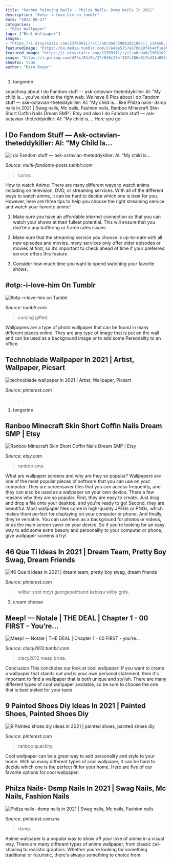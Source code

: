 ```yaml
---
title: "Ranboo Painting Nails - Philza Nails- Dsmp Nails In 2021"
description: "#otp:-i-love-him on tumblr"
date: "2022-08-27"
categories:
- "Best Wallpaper"
tags: ["Best Wallpaper"]
images:
- "https://i.etsystatic.com/23769911/r/il/a6cda0/2966102100/il_1140xN.2966102100_m7lj.jpg"
featuredImage: "https://64.media.tumblr.com/27e49e5757a570b10f454df1e866b656/498b6686a52b4b3e-10/s640x960/8395fa742f96ca8ec28c87b747f42c5206994a59.png"
featured_image: "https://i.etsystatic.com/23769911/r/il/a6cda0/2966102100/il_1140xN.2966102100_m7lj.jpg"
image: "https://i.pinimg.com/474x/84/0c/27/840c27ef187c286a917e431a082e5ab9.jpg"
ShowToc: true
author: "Kira Boyer"
---
```



1. tangerine 

	

		
searching about I do Fandom stuff — ask-octavian-theteddykiller: Al: “My child is... you've visit to the right web. We have 8 Pics about I do Fandom stuff — ask-octavian-theteddykiller: Al: “My child is... like Philza nails- dsmp nails in 2021 | Swag nails, Mc nails, Fashion nails, Ranboo Minecraft Skin Short Coffin Nails Dream SMP | Etsy and also I do Fandom stuff — ask-octavian-theteddykiller: Al: “My child is.... Here you go:
		
    
## I Do Fandom Stuff — Ask-octavian-theteddykiller: Al: “My Child Is...

<img loading=lazy src="https://64.media.tumblr.com/1132119a2c213c581e760dbd4ccddf67/1c5c8578b6df924e-63/s1280x1920/23d23ce6c10b1b0f6d6e74699a7eb8a5b85e2729.jpg" onerror="this.onerror=null;this.src='https://tse1.mm.bing.net/th?id=OIP.rrJogdcJuj0Wye07RO6b6gHaHU&amp;pid=15.1';" alt="I do Fandom stuff — ask-octavian-theteddykiller: Al: “My child is...">

_Source: multi-fandoms-posts.tumblr.com_

>curse. 

	

How to watch Anime: There are many different ways to watch anime including on television, DVD, or streaming services.
With all of the different ways to watch anime, it can be hard to decide which one is best for you. However, here are three tips to help you choose the right streaming service and watch your favorite anime!
1. Make sure you have an affordable internet connection so that you can watch your shows at their fullest potential. This will ensure that you don’tera any buffering or frame rates issues.

2. Make sure that the streaming service you choose is up-to-date with all new episodes and movies. many services only offer older episodes or movies at first, so it’s important to check ahead of time if your preferred service offers this feature.

3. Consider how much time you want to spend watching your favorite shows.

    
## #otp:-i-love-him On Tumblr

<img loading=lazy src="https://64.media.tumblr.com/27e49e5757a570b10f454df1e866b656/498b6686a52b4b3e-10/s640x960/8395fa742f96ca8ec28c87b747f42c5206994a59.png" onerror="this.onerror=null;this.src='https://tse1.mm.bing.net/th?id=OIP.AdH60tW4GvbHkZWDdB3FJwHaD7&amp;pid=15.1';" alt="#otp:-i-love-him on Tumblr">

_Source: tumblr.com_

>cursing gifted. 

	



Wallpapers are a type of photo wallpaper that can be found in many different places online. They are any type of image that is put on the wall and can be used as a background image or to add some Personality to an office.

    
## Technoblade Wallpaper In 2021 | Artist, Wallpaper, Picsart

<img loading=lazy src="https://i.pinimg.com/236x/b2/74/d4/b274d4654a24a337825abe736e0abd05.jpg?nii=t" onerror="this.onerror=null;this.src='https://tse2.mm.bing.net/th?id=OIP.3wlfgCEmatFquUvk4PlMvgAAAA&amp;pid=15.1';" alt="technoblade wallpaper in 2021 | Artist, Wallpaper, Picsart">

_Source: pinterest.com_

>. 

	

1. tangerine 

    
## Ranboo Minecraft Skin Short Coffin Nails Dream SMP | Etsy

<img loading=lazy src="https://i.etsystatic.com/23769911/r/il/a6cda0/2966102100/il_1140xN.2966102100_m7lj.jpg" onerror="this.onerror=null;this.src='https://tse1.mm.bing.net/th?id=OIP.NSXP5qx0N3yGZlHXQkvvxQHaFj&amp;pid=15.1';" alt="Ranboo Minecraft Skin Short Coffin Nails Dream SMP | Etsy">

_Source: etsy.com_

>ranboo smp. 

	

What are wallpaper screens and why are they so popular?
Wallpapers are one of the most popular pieces of software that you can use on your computer. They are screensaver files that you can access frequently, and they can also be used as a wallpaper on your own device. There a few reasons why they are so popular. First, they are easy to create. Just drag and drop a file onto your desktop, and you're ready to go! Second, they are beautiful. Most wallpaper files come in high-quality JPEGs or PNGs, which makes them perfect for displaying on your computer or phone. And finally, they're versatile. You can use them as a background for photos or videos, or as the main screen saver on your device. So if you're looking for an easy way to add some extra beauty and personality to your computer or phone, give wallpaper screens a try!

    
## 46 Que Ti Ideas In 2021 | Dream Team, Pretty Boy Swag, Dream Friends

<img loading=lazy src="https://i.pinimg.com/474x/6b/8c/81/6b8c819b6df10037fa4b9cd6a6fb1d27.jpg" onerror="this.onerror=null;this.src='https://tse4.mm.bing.net/th?id=OIP.YzixYgZkT6BN9UNPkQVR1AAAAA&amp;pid=15.1';" alt="46 Que ti ideas in 2021 | dream team, pretty boy swag, dream friends">

_Source: pinterest.com_

>wilbur soot mcyt georgenotfound kabosu wilby gnfs. 

	

3. cream cheese 

    
## Meep! — Notale | THE DEAL | Chapter 1 - 00 FIRST - You’re...

<img loading=lazy src="https://64.media.tumblr.com/06100eeb9d8cd959cd319341d2d24c7e/8ad9f68d99b95736-ad/s1280x1920/3299ad65c0c7ed519b38fba5f2f32854e18753fc.png" onerror="this.onerror=null;this.src='https://tse1.mm.bing.net/th?id=OIP.YJWZ2O-uAYmjM4OREAkJ-gHaFj&amp;pid=15.1';" alt="Meep! — Notale | THE DEAL | Chapter 1 - 00 FIRST - you’re...">

_Source: clacy2812.tumblr.com_

>clacy2812 meep brute. 

	

Conclusion
This concludes our look at cool wallpaper! If you want to create a wallpaper that stands out and is your own personal statement, then it's important to find a wallpaper that is both unique and stylish. There are many different types of cool wallpaper available, so be sure to choose the one that is best suited for your taste.

    
## 9 Painted Shoes Diy Ideas In 2021 | Painted Shoes, Painted Shoes Diy

<img loading=lazy src="https://i.pinimg.com/474x/84/0c/27/840c27ef187c286a917e431a082e5ab9.jpg" onerror="this.onerror=null;this.src='https://tse1.mm.bing.net/th?id=OIP.GY_6ZKdBTqkFthjaOo5_LQAAAA&amp;pid=15.1';" alt="9 Painted shoes diy ideas in 2021 | painted shoes, painted shoes diy">

_Source: pinterest.com_

>ranboo quackity. 

	

Cool wallpaper can be a great way to add personality and style to your home. With so many different types of cool wallpaper, it can be hard to decide which one is the perfect fit for your home. Here are five of our favorite options for cool wallpaper: 

    
## Philza Nails- Dsmp Nails In 2021 | Swag Nails, Mc Nails, Fashion Nails

<img loading=lazy src="https://i.pinimg.com/236x/45/75/61/457561c4238237ac191662e94f4993a6.jpg?nii=t" onerror="this.onerror=null;this.src='https://tse1.mm.bing.net/th?id=OIP.3GYjIAMOi1uTeyT7qPh4uwAAAA&amp;pid=15.1';" alt="Philza nails- dsmp nails in 2021 | Swag nails, Mc nails, Fashion nails">

_Source: pinterest.com.mx_

>dsmp. 

	

Anime wallpaper is a popular way to show off your love of anime in a visual way. There are many different types of anime wallpaper, from classic cel-shading to realistic graphics. Whether you're looking for something traditional or futuristic, there's always something to choice from.

